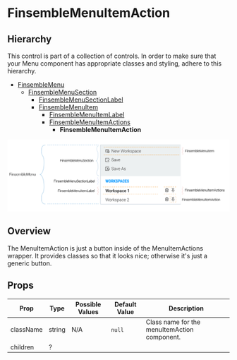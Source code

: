 # FinsembleMenuItemAction

## Hierarchy
This control is part of a collection of controls. In order to make sure that your Menu component has appropriate classes and styling, adhere to this hierarchy.

* [FinsembleMenu](../FinsembleMenu/README.md)
    * [FinsembleMenuSection](../FinsembleMenuSection/README.md)
        * [FinsembleMenuSectionLabel](../FinsembleMenuSectionLabel/README.md)
        * [FinsembleMenuItem](../FinsembleMenuItem/README.md)
            * [FinsembleMenuItemLabel](../FinsembleMenuItemLabel/README.md)
            * [FinsembleMenuItemActions](../FinsembleMenuItemActions/README.md)
                * **FinsembleMenuItemAction**

![](../FinsembleMenu/annotated-menus-transparent.png)

## Overview
The MenuItemAction is just a button inside of the MenuItemActions wrapper. It provides classes so that it looks nice; otherwise it's just a generic button.


## Props
| Prop               	| Type     	        | Possible Values | Default Value | Description |
|--------------	        |----------------	|-------------	  | ------------- | -------------	|
| className       | string    | N/A                                               | `null`  | Class name for the menuItemAction component. |
| children | ? |
